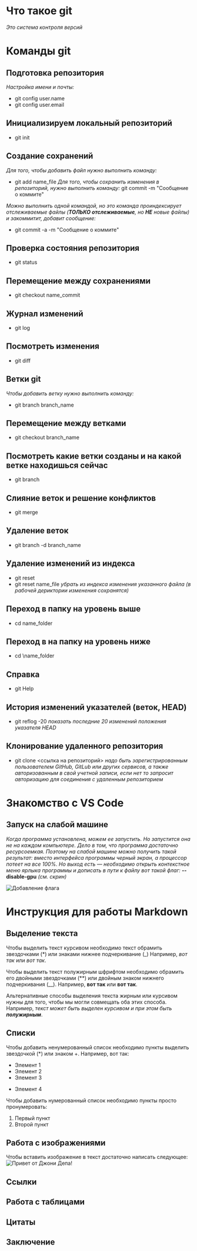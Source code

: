 # Что такое git
*Это система контроля версий*

# Команды git

## Подготовка репозитория
*Настройка имени и почты:*
* git config user.name
* git config user.email

## Инициализируем локальный репозиторий
* git init

## Создание сохранений 
*Для того, чтобы добавить файл нужно выполнить команду:*
* git add name_file
*Для того, чтобы сохранить изменения в репозиторий, нужно выполнить команду:*
git commit -m "Сообщение о коммите"

*Можно выполнить одной командой, но это команда проиндексирует отслеживаемые файлы (**ТОЛЬКО отслеживаемые**, но **НЕ** новые файлы) и закоммитит, добавит сообщение:*
* git commit -a -m "Сообщение о коммите"

## Проверка состояния репозитория
* git status

## Перемещение между сохранениями
* git checkout name_commit

## Журнал изменений
* git log

## Посмотреть изменения
* git diff

## Ветки git
*Чтобы добавить ветку нужно выполнить команду:*
* git branch branch_name

## Перемещение между ветками
* git checkout branch_name

## Посмотреть какие ветки созданы и на какой ветке находишься сейчас
* git branch

## Слияние веток и решение конфликтов
* git merge

## Удаление веток 
* git branch -d branch_name

## Удаление изменений из индекса
* git reset
* git reset name_file *убрать из индекса изменения указанного файла (в рабочей дериктории изменения сохранятся)*

## Переход в папку на уровень выше 
* cd name_folder

## Переход в на папку на уровень ниже
* cd \name_folder

## Справка
* git Help

## История изменений указателей (веток, HEAD)
* git reflog -20 *показать последние 20 изменений положения указателя HEAD*

## Клонирование удаленного репозитория
* git clone <ссылка на репозиторий> *надо быть зарегистрированным пользователем GitHub, GitLub или других сервисов, а также авторизованным в свой учетной записи, если нет то запросит авторизацию для соединения с удаленным репозиторием*

# Знакомство с VS Code

## Запуск на слабой машине

*Когда программа установлена, можем ее запустить. Но запустится она не на каждом компьютере. Дело в том, что программа достаточно ресурсоемкая. Поэтому на слабой машине можно получить такой результат: вместо интерфейса программы черный экран, а процессор потеет на все 100%. Но выход есть — необходимо открыть контекстное меню ярлыка программы и дописать в пути к файлу вот такой флаг:* **--disable-gpu** 
*(см. скрин)*

![Добавление флага](Download.png)

# Инструкция для работы Markdown

## Выделение текста

Чтобы выделить текст курсивом необходимо текст обрамить звездочками (*) или знаками нижнее подчеркивание (_) Например, *вот так* или _вот так_.

Чтобы выделить текст полужирным шфрифтом необходимо обрамить его двойными звездочками (**) или двойным знаком нижнего подчеркивания (__). Например, **вот так** или __вот так__.

 Альтернативные способы выделения текста жирным или курсивом нужны для того, чтобы мы могли совмещать оба этих способа. Например, _текст может быть выделен курсивом и при  этом быть **полужирным**_.
 
## Списки

Чтобы добавить ненумерованный список необходимо пункты выделить звездочкой (*) или знаком +. Например, вот так:
* Элемент 1
* Элемент 2
* Элемент 3
+ Элемент 4

Чтобы добавить нумерованный список необходимо пункты просто пронумеровать:
1. Первый пункт
2. Второй пункт

## Работа с изображениями

Чтобы вставить изображение в текст достаточно написать следующее:
![Привет от Джони Депа!](JonnyDepp.jpg)

## Ссылки

## Работа с таблицами

## Цитаты 

## Заключение